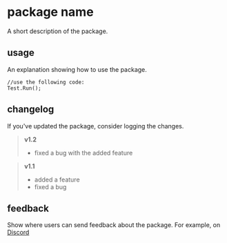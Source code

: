 # package name

A short description of the package.

## usage
An explanation showing how to use the package.

    //use the following code:
    Test.Run();

## changelog
If you've updated the package, consider logging the changes.

> **v1.2**
> - fixed a bug with the added feature

> **v1.1**
> - added a feature
> - fixed a bug



## feedback
Show where users can send feedback about the package.
For example, on [Discord](https://discordapp.com/users/645206726097764364)
